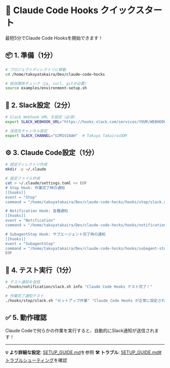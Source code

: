 # 🚀 Claude Code Hooks クイックスタート

最短5分でClaude Code Hooksを開始できます！

## 📦 1. 準備（1分）

```bash
# プロジェクトディレクトリに移動
cd /home/takuyatakaira/Dev/claude-code-hocks

# 依存関係チェック（jq, curl, gitが必要）
source examples/environment-setup.sh
```

## 🔐 2. Slack設定（2分）

```bash
# Slack Webhook URL を設定（必須）
export SLACK_WEBHOOK_URL="https://hooks.slack.com/services/YOUR/WEBHOOK/URL"

# 送信先チャンネル設定
export SLACK_CHANNEL="UJM1V2AAH"  # Takuya TakairaのDM
```

## ⚙️ 3. Claude Code設定（1分）

```bash
# 設定ディレクトリ作成
mkdir -p ~/.claude

# 設定ファイル作成
cat > ~/.claude/settings.toml << EOF
# Stop Hook: 作業完了時の通知
[[hooks]]
event = "Stop"
command = "/home/takuyatakaira/Dev/claude-code-hocks/hooks/stop/slack.sh"

# Notification Hook: 各種通知
[[hooks]]
event = "Notification"
command = "/home/takuyatakaira/Dev/claude-code-hocks/hooks/notification/slack.sh"

# SubagentStop Hook: サブエージェント完了時の通知
[[hooks]]
event = "SubagentStop"
command = "/home/takuyatakaira/Dev/claude-code-hocks/hooks/subagent-stop/slack.sh"
EOF
```

## 🧪 4. テスト実行（1分）

```bash
# テスト通知を送信
./hooks/notification/slack.sh info "Claude Code Hooks テスト完了！"

# 作業完了通知テスト
./hooks/stop/slack.sh "セットアップ作業" "Claude Code Hooks が正常に設定されました" "5分"
```

## ✅ 5. 動作確認

Claude Codeで何らかの作業を実行すると、自動的にSlack通知が送信されます！

---

**💡 より詳細な設定**: [SETUP_GUIDE.md](SETUP_GUIDE.md)を参照
**🛠️ トラブル**: [SETUP_GUIDE.md#トラブルシューティング](SETUP_GUIDE.md#🛠️-トラブルシューティング)を確認
